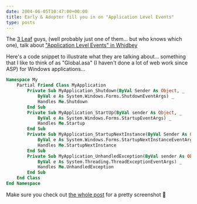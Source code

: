 ```yaml
---
date: 2004-06-05T10:47:00+00:00
title: Early & Adopter fill you in on "Application Level Events"
type: posts
---
```

The [3 Leaf](https://www.3leaf.com/) guys, (well probably just one of them... but who knows which one), talk about ["Application Level Events" in Whidbey](https://ea.3leaf.com/2004/06/application_lev.html)

Here's a code snippet to illustrate what they are talking about... something that I like to think of as "Global.asa" (I haven't done a lot of web work since ASP) for Windows applications...

```vb
Namespace My
    Partial Friend Class MyApplication
        Private Sub MyApplication_Shutdown(ByVal Sender As Object, _
            ByVal e As System.Windows.Forms.ShutdownEventArgs) _
            Handles Me.Shutdown
        End Sub
        Private Sub MyApplication_StartUp(ByVal sender As Object, _
            ByVal e As System.Windows.Forms.StartupEventArgs) _
            Handles Me.Startup
        End Sub
        Private Sub MyApplication_StartupNextInstance(ByVal Sender As Object, _
            ByVal e As System.Windows.Forms.StartupNextInstanceEventArgs) _
            Handles Me.StartupNextInstance
        End Sub
        Private Sub MyApplication_UnhandledException(ByVal sender As Object, _
            ByVal e As System.Threading.ThreadExceptionEventArgs) _
            Handles Me.UnhandledException
        End Sub
    End Class
End Namespace
```

Make sure you check out [the whole post](https://ea.3leaf.com/2004/06/application_lev.html) for a pretty screenshot 🙂
